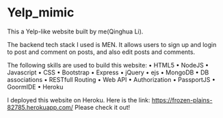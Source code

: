 # Yelp_mimic
This a Yelp-like website built by me(Qinghua Li).

The backend tech stack I used is MEN.
It allows users to sign up and login to post and comment on posts, and also edit posts and comments.

The following skills are used to build this website:
•	HTML5
•	NodeJS
•	Javascript
•	CSS
•	Bootstrap
•	Express
•	jQuery
•	ejs
•	MongoDB
•	DB associations
•	RESTfull Routing
•	Web API
•	Authorization 
•	PassportJS
•	GoormIDE
•	Heroku

I deployed this website on Heroku. Here is the link: https://frozen-plains-82785.herokuapp.com/
Please check it out!
